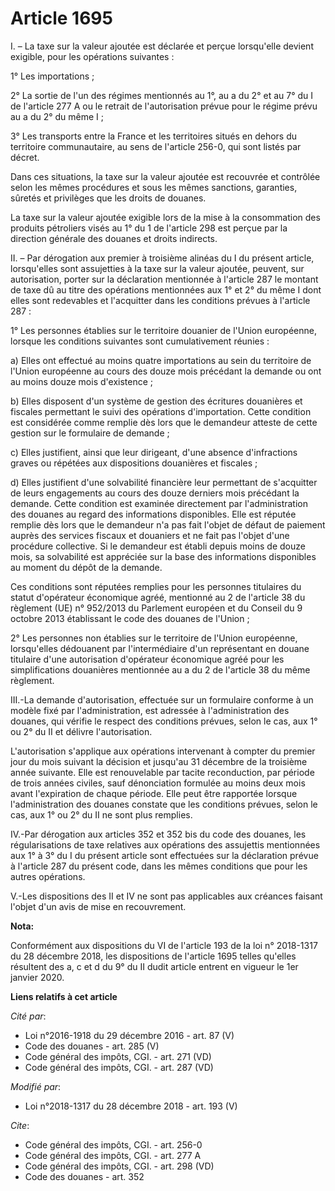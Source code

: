 # Article 1695

I. – La taxe sur la valeur ajoutée est déclarée et perçue lorsqu'elle devient exigible, pour les opérations suivantes : 

1° Les importations ; 

2° La sortie de l'un des régimes mentionnés au 1°, au a du 2° et au 7° du I de l'article 277 A ou le retrait de
l'autorisation prévue pour le régime prévu au a du 2° du même I ; 

3° Les transports entre la France et les territoires situés en dehors du territoire communautaire, au sens de l'article
256-0, qui sont listés par décret. 

Dans ces situations, la taxe sur la valeur ajoutée est recouvrée et contrôlée selon les mêmes procédures et sous les mêmes
sanctions, garanties, sûretés et privilèges que les droits de douanes. 

La taxe sur la valeur ajoutée exigible lors de la mise à la consommation des produits pétroliers visés au 1° du 1 de
l'article 298 est perçue par la direction générale des douanes et droits indirects. 

II. – Par dérogation aux premier à troisième alinéas du I du présent article, lorsqu'elles sont assujetties à la taxe sur la
valeur ajoutée, peuvent, sur autorisation, porter sur la déclaration mentionnée à l'article 287 le montant de taxe dû au
titre des opérations mentionnées aux 1° et 2° du même I dont elles sont redevables et l'acquitter dans les conditions prévues
à l'article 287 : 

1° Les personnes établies sur le territoire douanier de l'Union européenne, lorsque les conditions suivantes sont
cumulativement réunies : 

a) Elles ont effectué au moins quatre importations au sein du territoire de l'Union européenne au cours des douze mois
précédant la demande ou ont au moins douze mois d'existence ; 

b) Elles disposent d'un système de gestion des écritures douanières et fiscales permettant le suivi des opérations
d'importation. Cette condition est considérée comme remplie dès lors que le demandeur atteste de cette gestion sur le
formulaire de demande ; 

c) Elles justifient, ainsi que leur dirigeant, d'une absence d'infractions graves ou répétées aux dispositions douanières et
fiscales ; 

d) Elles justifient d'une solvabilité financière leur permettant de s'acquitter de leurs engagements au cours des douze
derniers mois précédant la demande. Cette condition est examinée directement par l'administration des douanes au regard des
informations disponibles. Elle est réputée remplie dès lors que le demandeur n'a pas fait l'objet de défaut de paiement
auprès des services fiscaux et douaniers et ne fait pas l'objet d'une procédure collective. Si le demandeur est établi depuis
moins de douze mois, sa solvabilité est appréciée sur la base des informations disponibles au moment du dépôt de la demande. 

Ces conditions sont réputées remplies pour les personnes titulaires du statut d'opérateur économique agréé, mentionné au 2 de
l'article 38 du règlement (UE) n° 952/2013 du Parlement européen et du Conseil du 9 octobre 2013 établissant le code des
douanes de l'Union ; 

2° Les personnes non établies sur le territoire de l'Union européenne, lorsqu'elles dédouanent par l'intermédiaire d'un
représentant en douane titulaire d'une autorisation d'opérateur économique agréé pour les simplifications douanières
mentionnée au a du 2 de l'article 38 du même règlement. 

III.-La demande d'autorisation, effectuée sur un formulaire conforme à un modèle fixé par l'administration, est adressée à
l'administration des douanes, qui vérifie le respect des conditions prévues, selon le cas, aux 1° ou 2° du II et délivre
l'autorisation. 

L'autorisation s'applique aux opérations intervenant à compter du premier jour du mois suivant la décision et jusqu'au 31
décembre de la troisième année suivante. Elle est renouvelable par tacite reconduction, par période de trois années civiles,
sauf dénonciation formulée au moins deux mois avant l'expiration de chaque période. Elle peut être rapportée lorsque
l'administration des douanes constate que les conditions prévues, selon le cas, aux 1° ou 2° du II ne sont plus remplies. 

IV.-Par dérogation aux articles 352 et 352 bis du code des douanes, les régularisations de taxe relatives aux opérations des
assujettis mentionnées aux 1° à 3° du I du présent article sont effectuées sur la déclaration prévue à l'article 287 du
présent code, dans les mêmes conditions que pour les autres opérations. 

V.-Les dispositions des II et IV ne sont pas applicables aux créances faisant l'objet d'un avis de mise en recouvrement.

**Nota:**

Conformément aux dispositions du VI de l'article 193 de la loi n° 2018-1317 du 28 décembre 2018, les dispositions de
l'article 1695 telles qu'elles résultent des a, c et d du 9° du II dudit article entrent en vigueur le 1er janvier 2020.

**Liens relatifs à cet article**

_Cité par_:

  - Loi n°2016-1918 du 29 décembre 2016 - art. 87 (V)
  - Code des douanes - art. 285 (V)
  - Code général des impôts, CGI. - art. 271 (VD)
  - Code général des impôts, CGI. - art. 287 (VD)

_Modifié par_:

  - Loi n°2018-1317 du 28 décembre 2018 - art. 193 (V)

_Cite_:

  - Code général des impôts, CGI. - art. 256-0
  - Code général des impôts, CGI. - art. 277 A
  - Code général des impôts, CGI. - art. 298 (VD)
  - Code des douanes - art. 352
